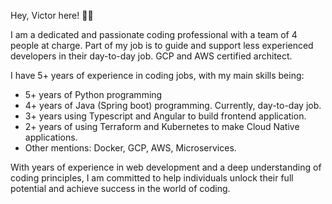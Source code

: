 Hey, Victor here! 🙋‍♂️

I am a dedicated and passionate coding professional with a team of 4 people at charge. Part of my job is to guide and support less experienced developers in their day-to-day job. GCP and AWS certified architect.

I have 5+ years of experience in coding jobs, with my main skills being:

- 5+ years of Python programming
- 4+ years of Java (Spring boot) programming. Currently, day-to-day job.
- 3+ years using Typescript and Angular to build frontend application.
- 2+ years of using Terraform and Kubernetes to make Cloud Native applications.
- Other mentions: Docker, GCP, AWS, Microservices.

With years of experience in web development and a deep understanding of coding principles, I am committed to help individuals unlock their full potential and achieve success in the world of coding.

